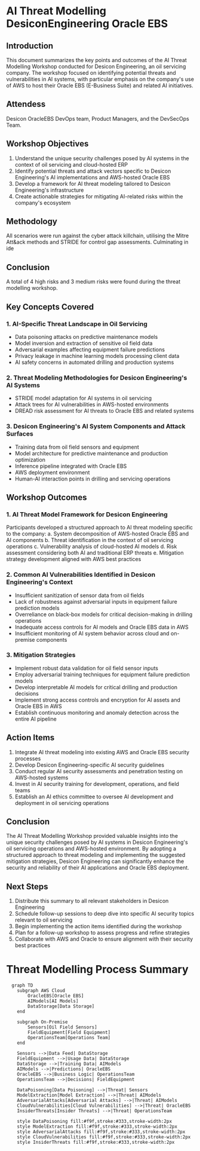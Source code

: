 # AI Threat Modelling DesiconEngineering Oracle EBS

## Introduction
This document summarizes the key points and outcomes of the AI Threat Modelling Workshop conducted for Desicon Engineering, an oil servicing company. The workshop focused on identifying potential threats and vulnerabilities in AI systems, with particular emphasis on the company's use of AWS to host their Oracle EBS (E-Business Suite) and related AI initiatives.

## Attendess
Desicon OracleEBS DevOps team, Product Managers, and the DevSecOps Team.

## Workshop Objectives
1. Understand the unique security challenges posed by AI systems in the context of oil servicing and cloud-hosted ERP
2. Identify potential threats and attack vectors specific to Desicon Engineering's AI implementations and AWS-hosted Oracle EBS
3. Develop a framework for AI threat modeling tailored to Desicon Engineering's infrastructure
4. Create actionable strategies for mitigating AI-related risks within the company's ecosystem

## Methodology
All scenarios were run against the cyber attack killchain, utilising the Mitre Att&ack methods and STRIDE for control gap assessments. Culminating in ide

## Conclusion
A total of 4 high risks and 3 medium risks were found during the threat modelling workshop.

## Key Concepts Covered

### 1. AI-Specific Threat Landscape in Oil Servicing

- Data poisoning attacks on predictive maintenance models
- Model inversion and extraction of sensitive oil field data
- Adversarial examples affecting equipment failure predictions
- Privacy leakage in machine learning models processing client data
- AI safety concerns in automated drilling and production systems

### 2. Threat Modeling Methodologies for Desicon Engineering's AI Systems

- STRIDE model adaptation for AI systems in oil servicing
- Attack trees for AI vulnerabilities in AWS-hosted environments
- DREAD risk assessment for AI threats to Oracle EBS and related systems

### 3. Desicon Engineering's AI System Components and Attack Surfaces

- Training data from oil field sensors and equipment
- Model architecture for predictive maintenance and production optimization
- Inference pipeline integrated with Oracle EBS
- AWS deployment environment
- Human-AI interaction points in drilling and servicing operations

## Workshop Outcomes

### 1. AI Threat Model Framework for Desicon Engineering

Participants developed a structured approach to AI threat modeling specific to the company:
a. System decomposition of AWS-hosted Oracle EBS and AI components
b. Threat identification in the context of oil servicing operations
c. Vulnerability analysis of cloud-hosted AI models
d. Risk assessment considering both AI and traditional ERP threats
e. Mitigation strategy development aligned with AWS best practices

### 2. Common AI Vulnerabilities Identified in Desicon Engineering's Context

- Insufficient sanitization of sensor data from oil fields
- Lack of robustness against adversarial inputs in equipment failure prediction models
- Overreliance on black-box models for critical decision-making in drilling operations
- Inadequate access controls for AI models and Oracle EBS data in AWS
- Insufficient monitoring of AI system behavior across cloud and on-premise components

### 3. Mitigation Strategies

- Implement robust data validation for oil field sensor inputs
- Employ adversarial training techniques for equipment failure prediction models
- Develop interpretable AI models for critical drilling and production decisions
- Implement strong access controls and encryption for AI assets and Oracle EBS in AWS
- Establish continuous monitoring and anomaly detection across the entire AI pipeline

## Action Items

1. Integrate AI threat modeling into existing AWS and Oracle EBS security processes
2. Develop Desicon Engineering-specific AI security guidelines
3. Conduct regular AI security assessments and penetration testing on AWS-hosted systems
4. Invest in AI security training for development, operations, and field teams
5. Establish an AI ethics committee to oversee AI development and deployment in oil servicing operations

## Conclusion

The AI Threat Modelling Workshop provided valuable insights into the unique security challenges posed by AI systems in Desicon Engineering's oil servicing operations and AWS-hosted environment. By adopting a structured approach to threat modeling and implementing the suggested mitigation strategies, Desicon Engineering can significantly enhance the security and reliability of their AI applications and Oracle EBS deployment.

## Next Steps

1. Distribute this summary to all relevant stakeholders in Desicon Engineering
2. Schedule follow-up sessions to deep dive into specific AI security topics relevant to oil servicing
3. Begin implementing the action items identified during the workshop
4. Plan for a follow-up workshop to assess progress and refine strategies
5. Collaborate with AWS and Oracle to ensure alignment with their security best practices

# Threat Modelling Process Summary

```mermaid
  graph TD
    subgraph AWS Cloud
        OracleEBS[Oracle EBS]
        AIModels[AI Models]
        DataStorage[Data Storage]
    end

    subgraph On-Premise
        Sensors[Oil Field Sensors]
        FieldEquipment[Field Equipment]
        OperationsTeam[Operations Team]
    end

    Sensors -->|Data Feed| DataStorage
    FieldEquipment -->|Usage Data| DataStorage
    DataStorage -->|Training Data| AIModels
    AIModels -->|Predictions| OracleEBS
    OracleEBS -->|Business Logic| OperationsTeam
    OperationsTeam -->|Decisions| FieldEquipment

    DataPoisoning[Data Poisoning] -->|Threat| Sensors
    ModelExtraction[Model Extraction] -->|Threat| AIModels
    AdversarialAttacks[Adversarial Attacks] -->|Threat| AIModels
    CloudVulnerabilities[Cloud Vulnerabilities] -->|Threat| OracleEBS
    InsiderThreats[Insider Threats] -->|Threat| OperationsTeam

    style DataPoisoning fill:#f9f,stroke:#333,stroke-width:2px
    style ModelExtraction fill:#f9f,stroke:#333,stroke-width:2px
    style AdversarialAttacks fill:#f9f,stroke:#333,stroke-width:2px
    style CloudVulnerabilities fill:#f9f,stroke:#333,stroke-width:2px
    style InsiderThreats fill:#f9f,stroke:#333,stroke-width:2px
